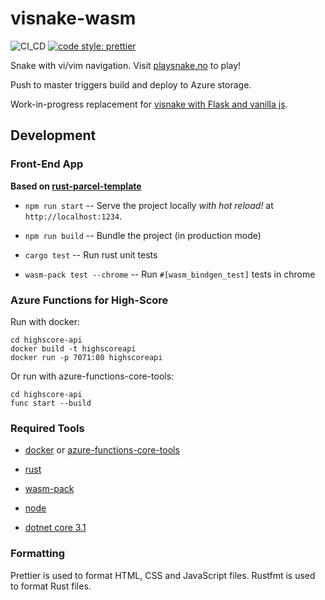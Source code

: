 # visnake-wasm

![CI\_CD](https://github.com/christianfosli/visnake-wasm/workflows/CI_CD/badge.svg)
[![code style: prettier](https://img.shields.io/badge/code_style-prettier-ff69b4.svg?style=flat-square)](https://github.com/prettier/prettier)

Snake with vi/vim navigation.
Visit [playsnake.no](https://www.playsnake.no) to play!

Push to master triggers build and deploy to Azure storage.

Work-in-progress replacement for [visnake with Flask and vanilla js](
https://github.com/christianfosli/visnake).

## Development

### Front-End App

**Based on [rust-parcel-template](https://github.com/rustwasm/rust-parcel-template)**

* `npm run start` -- Serve the project locally _with hot reload!_ at `http://localhost:1234`.

* `npm run build` -- Bundle the project (in production mode)

* `cargo test` -- Run rust unit tests

* `wasm-pack test --chrome` -- Run `#[wasm_bindgen_test]` tests in chrome

### Azure Functions for High-Score

Run with docker:

```console
cd highscore-api
docker build -t highscoreapi
docker run -p 7071:80 highscoreapi
```
Or run with azure-functions-core-tools:

```console
cd highscore-api
func start --build
```

### Required Tools

* [docker](https://www.docker.com/) or
  [azure-functions-core-tools](https://github.com/Azure/azure-functions-core-tools)

* [rust](http://rustlang.org/)

* [wasm-pack](https://github.com/rustwasm/wasm-pack)

* [node](https://nodejs.org/en/)

* [dotnet core 3.1](https://github.com/dotnet/core)

### Formatting

Prettier is used to format HTML, CSS and JavaScript files.
Rustfmt is used to format Rust files.
